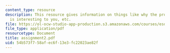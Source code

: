 ```yaml
---
content_type: resource
description: This resource gives information on things like why the proposed system
  is interesting to you, etc.
file: https://ol-ocw-studio-app-production.s3.amazonaws.com/courses/esd-342-advanced-system-architecture-spring-2006/54b573f758afec6f13e3fc22023ae82f_assignment2.pdf
file_type: application/pdf
resourcetype: Document
title: assignment2.pdf
uid: 54b573f7-58af-ec6f-13e3-fc22023ae82f
---
```

